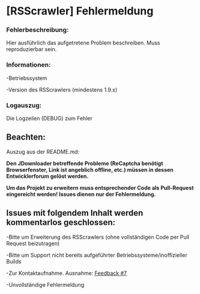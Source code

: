 # [RSScrawler] Fehlermeldung

### Fehlerbeschreibung:

Hier ausführlich das aufgetretene Problem beschreiben. Muss reproduzierbar sein.

### Informationen:

-Betriebssystem

-Version des RSScrawlers (mindestens 1.9.x)


### Logauszug:

Die Logzeilen (DEBUG) zum Fehler

## Beachten:

Auszug aus der README.md:

**Den JDownloader betreffende Probleme (ReCaptcha benötigt Browserfenster, Link ist angeblich offline, etc.) müssen in dessen Entwicklerforum gelöst werden.**

**Um das Projekt zu erweitern muss entsprechender Code als Pull-Request eingereicht werden! Issues dienen nur der Fehlermeldung.**

## Issues mit folgendem Inhalt werden kommentarlos geschlossen:

-Bitte um Erweiterung des RSScrawlers (ohne vollständigen Code per Pull Request beizutragen)

-Bitte um Support nicht bereits aufgeführter Betriebssysteme/inoffizieller Builds

-Zur Kontaktaufnahme. Ausnahme: [Feedback #7](https://github.com/rix1337/RSScrawler/issues/7)

-Unvollständige Fehlermeldung
